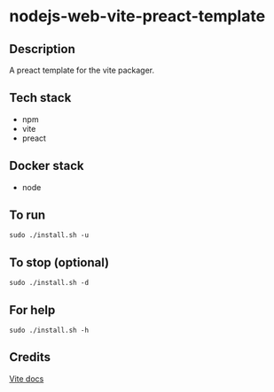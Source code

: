 # nodejs-web-vite-preact-template

## Description
A preact template for the vite packager.

## Tech stack
- npm
- vite
- preact

## Docker stack
- node

## To run
`sudo ./install.sh -u`

## To stop (optional)
`sudo ./install.sh -d`

## For help
`sudo ./install.sh -h`

## Credits
[Vite docs](https://vitejs.dev/guide/)
